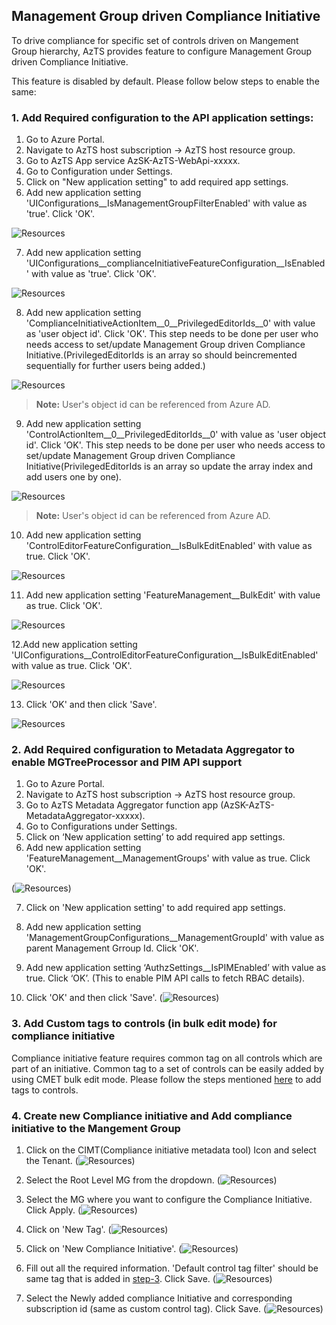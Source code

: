 ## Management Group driven Compliance Initiative
To drive compliance for specific set of controls driven on Mangement Group hierarchy, AzTS provides feature to configure Management Group driven Compliance Initiative.

This feature is disabled by default. Please follow below steps to enable the same:

### **1. Add Required configuration to the API application settings:**
1. Go to Azure Portal.
2. Navigate to AzTS host subscription -> AzTS host resource group.
3. Go to AzTS App service AzSK-AzTS-WebApi-xxxxx.
4. Go to Configuration under Settings.
5. Click on "New application setting" to add required app settings.
6. Add new application setting 'UIConfigurations__IsManagementGroupFilterEnabled' with value as 'true'. Click 'OK'.

![Resources](../../Images/06_MGCI_AddCOnfig_1.png)

7. Add new application setting 'UIConfigurations__complianceInitiativeFeatureConfiguration__IsEnabled' with value as 'true'. Click 'OK'.

![Resources](../../Images/06_MGCI_AddCOnfig_2.png)

8. Add new application setting 'ComplianceInitiativeActionItem__0__PrivilegedEditorIds__0' with value as 'user object id'. Click 'OK'. This step needs to be done per user who needs access to set/update Management Group driven Compliance Initiative.(PrivilegedEditorIds is an array so should beincremented sequentially for further users being added.)

![Resources](../../Images/06_MGCI_AddConfig3.png)

> **Note:** User's object id can be referenced from Azure AD.

9. Add new application setting 'ControlActionItem__0__PrivilegedEditorIds__0'  with value as 'user object id'. Click 'OK'. This step needs to be done per user who needs access to set/update Management Group driven Compliance Initiative(PrivilegedEditorIds is an array so update the array index and add users one by one).

![Resources](../../Images/06_MGCI_AddConfig_4.png)
> **Note:** User's object id can be referenced from Azure AD.

10. Add new application setting 'ControlEditorFeatureConfiguration__IsBulkEditEnabled' with value as true. Click 'OK'. 

![Resources](../../Images/06_MGCI_AddConfig_5.png)

11. Add new application setting 'FeatureManagement__BulkEdit' with value as true. Click 'OK'.

![Resources](../../Images/06_MGCI_AddConfig_6.png)

12.Add new application setting 'UIConfigurations__ControlEditorFeatureConfiguration__IsBulkEditEnabled' with value as true. Click 'OK'.

![Resources](../../Images/06_MGCI_AddConfig_7.png)

13. Click 'OK' and then click 'Save'.

![Resources](../../Images/06_MGCI_AddConfig_8.png)


### 2.	Add Required configuration to Metadata Aggregator to enable MGTreeProcessor and PIM API support


1. Go to Azure Portal.
2. Navigate to AzTS host subscription -> AzTS host resource group.
3. Go to AzTS Metadata Aggregator function app (AzSK-AzTS-MetadataAggregator-xxxxx).
4. Go to Configurations under Settings.
5. Click on ‘New application setting’ to add required app settings.
6. Add new application setting 'FeatureManagement__ManagementGroups' with value as true. Click 'OK'. 

(![Resources](../../Images/06_MGCI_EnableMGTree.png))

7. Click on 'New application setting' to add required app settings.
8. Add new application setting 'ManagementGroupConfigurations__ManagementGroupId' with value as parent Management Grroup Id. Click 'OK'. 

9. Add new application setting ‘AuthzSettings__IsPIMEnabled’ with value as true. Click ‘OK’. (This to enable PIM API calls to fetch RBAC details).

10. Click 'OK' and then click 'Save'.
(![Resources](../../Images/06_MGCIEnableMGAndSave.png))

### 3.	Add Custom tags to controls (in bulk edit mode) for compliance initiative
Compliance initiative feature requires common tag on all controls which are part of an initiative. Common tag to a set of controls can be easily added by using CMET bulk edit mode. Please follow the steps mentioned [here](../../06-Customizing%20AzTS%20for%20your%20org/Extending%20AzTS/FeaturesInCMET.md) to add tags to controls.


### 4. Create new Compliance initiative and Add compliance initiative to the Mangement Group
1. Click on the CIMT(Compliance initiative metadata tool) Icon and select the Tenant.
(![Resources](../../Images/06_MGCI_CIMT_1.png))

2. Select the Root Level MG from the dropdown.
(![Resources](../../Images/06_MGCI_CIMT_2.png))

3. Select the MG where you want to configure the Compliance Initiative. Click Apply.
(![Resources](../../Images/06_MGCI_CIMT_3.png))

4. Click on 'New Tag'.
(![Resources](../../Images/06_MGCI_CIMT_4.png))

5. Click on 'New Compliance Initiative'.
(![Resources](../../Images/06_MGCI_CIMT_5.png))

6. Fill out all the required information. 'Default control tag filter' should be same tag that is  added in [step-3](#3-add-custom-tags-to-controls-in-bulk-edit-mode-for-compliance-initiative). Click Save.
(![Resources](../../Images/06_MGCI_CIMT_6.png))

7. Select the Newly added compliance Initiative and corresponding subscription id (same as custom control tag). Click Save.
(![Resources](../../Images/06_MGCI_CIMT_7.png))


